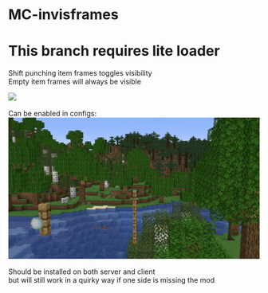 # MC-invisframes

# This branch requires lite loader

Shift punching item frames toggles visibility  
Empty item frames will always be visible

![](https://raw.githubusercontent.com/SFort/MC-invisframes/master/img/2.gif)

Can be enabled in configs:  
![](https://raw.githubusercontent.com/SFort/MC-invisframes/master/img/1.gif)

Should be installed on both server and client  
but will still work in a quirky way if one side is missing the mod
